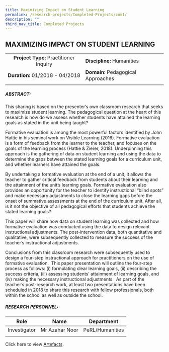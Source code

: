 ```yaml
---
title: Maximizing Impact on Student Learning
permalink: /research-projects/Completed-Projects/com1/
description: ""
third_nav_title: Completed Projects
---
```

## MAXIMIZING IMPACT ON STUDENT LEARNING

|   |   |
|:-:|---|
| **Project Type:** Practitioner Inquiry  | **Discipline:** Humanities  |
| **Duration:** 01/2018 - 04/2018  | **Domain:** Pedagogical Approaches  |
|   |   |

##### ABSTRACT:

This sharing is based on the presenter’s own classroom research that seeks to maximize student learning. The pedagogical question at the heart of this research is how do we assess whether students have attained the learning goals as stated in the unit being taught?

Formative evaluation is among the most powerful factors identified by John Hattie in his seminal work on Visible Learning (2016). Formative evaluation is a form of feedback from the learner to the teacher, and focuses on the goals of the learning process (Hattie & Zierer, 2018). Underpinning this approach is the gathering of data on student learning and using the data to determine the gaps between the stated learning goals for a curriculum unit, and whether learners have attained the goals.

By undertaking a formative evaluation at the end of a unit, it allows the teacher to gather critical feedback from students about their learning and the attainment of the unit’s learning goals. Formative evaluation also provides an opportunity for the teacher to identify instructional “blind spots” and make necessary adjustments to close the learning gaps before the onset of summative assessments at the end of the curriculum unit. After all, is it not the objective of all pedagogical efforts that students achieve the stated learning goals?

This paper will share how data on student learning was collected and how formative evaluation was conducted using the data to design relevant instructional adjustments. The post-intervention data, both quantitative and qualitative, were subsequently collected to measure the success of the teacher’s instructional adjustments.

Conclusions from this classroom research were subsequently used to design a four-step instructional approach for practitioners on the use of formative evaluation.  This paper presentation will outline the four-step process as follows: (i) formulating clear learning goals, (ii) describing the success criteria, (iii) assessing students’ attainment of learning goals, and (iv) making the necessary instructional adjustments.  As part of the teacher’s post-research work, at least two presentations have been scheduled in 2018 to share this research with fellow professionals, both within the school as well as outside the school.

##### RESEARCH PERSONNEL:

| Role  | Name  | Department  |
|:-:|---|---|
| Investigator  | Mr Azahar Noor  | PeRL/Humanities  |
|   |   |   |

Click here to view [Artefacts](https://drive.google.com/drive/folders/1bmRaEWkA1VQC6mntykc5luQ91eJFdk5U).